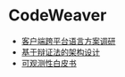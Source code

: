 # CodeWeaver
- [客户端跨平台语言方案调研](https://github.com/Hamster-Study-Hole/CodeWeaver/blob/main/客户端跨平台语言方案调研.md)
- [基于辩证法的架构设计](https://github.com/Hamster-Study-Hole/CodeWeaver/blob/main/基于辩证法的架构设计.md)
- [可观测性白皮书](https://github.com/Hamster-Study-Hole/CodeWeaver/blob/main/可观测性白皮书.md)
